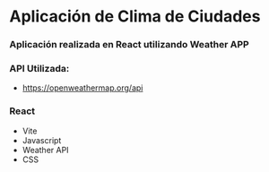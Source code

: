 # Aplicación de Clima de Ciudades

### Aplicación realizada en React utilizando Weather APP

### API Utilizada:

- https://openweathermap.org/api

### React

- Vite
- Javascript
- Weather API
- CSS

